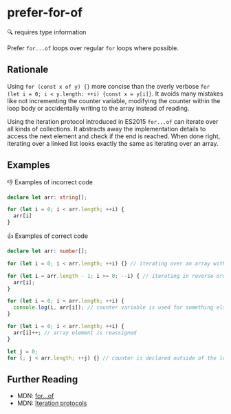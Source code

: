 # prefer-for-of

:mag: requires type information

Prefer `for...of` loops over regular `for` loops where possible.

## Rationale

Using `for (const x of y) {}` more concise than the overly verbose `for (let i = 0; i < y.length: ++i) {const x = y[i]}`.
It avoids many mistakes like not incrementing the counter variable, modifying the counter within the loop body or accidentally writing to the array instead of reading.

Using the iteration protocol introduced in ES2015 `for...of` can iterate over all kinds of collections. It abstracts away the implementation details to access the next element and check if the end is reached. When done right, iterating over a linked list looks exactly the same as iterating over an array.

## Examples

:thumbsdown: Examples of incorrect code

```ts
declare let arr: string[];

for (let i = 0; i < arr.length; ++i) {
  arr[i]
}
```

:thumbsup: Examples of correct code

```ts
declare let arr: number[];

for (let i = 0; i < arr.length; ++i) {} // iterating over an array without accessing an element is allowed

for (let i = arr.length - 1; i >= 0; --i) { // iterating in reverse order is not possible using for...of
  arr[i];
}

for (let i = 0; i < arr.length; ++i) {
  console.log(i, arr[i]); // counter variable is used for something else than accessing array element
}

for (let i = 0; i < arr.length; ++i) {
  arr[i]++; // array element is reassigned
}

let j = 0;
for (; j < arr.length; ++j) {} // counter is declared outside of the loop
```

## Further Reading

* MDN: [for...of](https://developer.mozilla.org/en-US/docs/Web/JavaScript/Reference/Statements/for...of)
* MDN: [Iteration protocols](https://developer.mozilla.org/en-US/docs/Web/JavaScript/Reference/Iteration_protocols)
